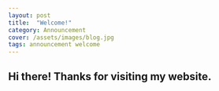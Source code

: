 ```yaml
---
layout: post
title:  "Welcome!"
category: Announcement
cover: /assets/images/blog.jpg
tags: announcement welcome
---
```



Hi there! Thanks for visiting my website.
----------------------------------
